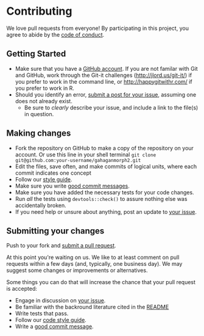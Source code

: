 # Contributing

We love pull requests from everyone! By participating in this project, you agree to abide by the [code of conduct](CONDUCT.md).

## Getting Started

* Make sure that you have a [GitHub account](https://github.com/signup/free). If you are not familar with Git and GitHub, work through the Git-it challenges (http://jlord.us/git-it/) if you prefer to work in the command line, or <http://happygitwithr.com/> if you prefer to work in R.
* Should you identify an error, [submit a post for your issue](https://github.com/aksel-blaise/git-to-the-point/issues), assuming one does not already exist.
  * Be sure to _clearly_ describe your issue, and include a link to the file(s) in question.

## Making changes

* Fork the repository on GitHub to make a copy of the repository on your account. Or use this line in your shell terminal `git clone git@github.com:your-username/gahaganmorph2.git`
* Edit the files, save often, and make commits of logical units, where each commit indicates one concept
* Follow our [style guide](http://adv-r.had.co.nz/Style.html).
* Make sure you write [good commit messages](http://tbaggery.com/2008/04/19/a-note-about-git-commit-messages.html).
* Make sure you have added the necessary tests for your code changes.
* Run _all_ the tests using `devtools::check()` to assure nothing else was accidentally broken.
* If you need help or unsure about anything, post an update to [your issue](https://github.com/aksel-blaise/gahaganmorph2/issues).

## Submitting your changes

Push to your fork and [submit a pull request](https://github.com/aksel-blaise/gahaganmorph2/pulls).

At this point you're waiting on us. We like to at least comment on pull requests within a few days (and, typically, one business day). We may suggest some changes or improvements or alternatives.

Some things you can do that will increase the chance that your pull request is accepted:

* Engage in discussion on [your issue](https://github.com/aksel-blaise/gahaganmorph2/issues).
* Be familiar with the backround literature cited in the [README](README.Rmd)
* Write tests that pass.
* Follow our [code style guide](http://adv-r.had.co.nz/Style.html).
* Write a [good commit message](http://tbaggery.com/2008/04/19/a-note-about-git-commit-messages.html).
